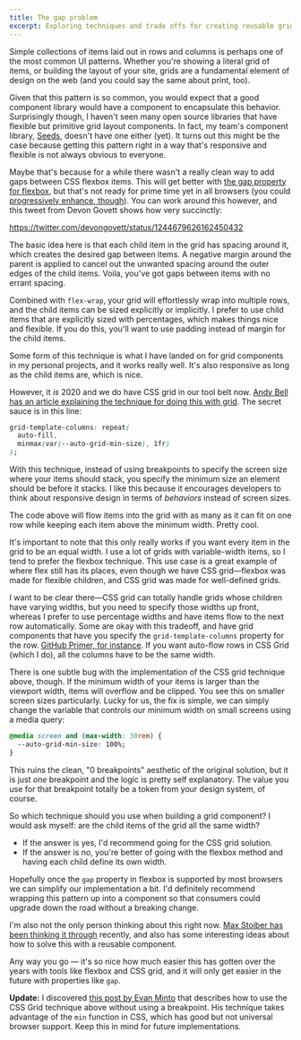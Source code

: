 ```yaml
---
title: The gap problem
excerpt: Exploring techniques and trade offs for creating reusable grid components using modern CSS best practices.
---
```


Simple collections of items laid out in rows and columns is perhaps one of the most common UI patterns. Whether you're showing a literal grid of items, or building the layout of your site, grids are a fundamental element of design on the web (and you could say the same about print, too).

Given that this pattern is so common, you would expect that a good component library would have a component to encapsulate this behavior. Surprisingly though, I haven't seen many open source libraries that have flexible but primitive grid layout components. In fact, my team's component library, [Seeds](https://seeds.sproutsocial.com), doesn't have one either (yet). It turns out this might be the case because getting this pattern right in a way that's responsive and flexible is not always obvious to everyone.

Maybe that's because for a while there wasn't a really clean way to add gaps between CSS flexbox items. This will get better with [the gap property for flexbox](https://caniuse.com/#feat=flexbox-gap), but that's not ready for prime time yet in all browsers (you could [progressively enhance, though](https://medium.com/@schofeld/mind-the-flex-gap-c9cd1b4b35d8)). You can work around this however, and this tweet from Devon Govett shows how very succinctly:

https://twitter.com/devongovett/status/1244679626162450432

The basic idea here is that each child item in the grid has spacing around it, which creates the desired gap between items. A negative margin around the parent is applied to cancel out the unwanted spacing around the outer edges of the child items. Voila, you've got gaps between items with no errant spacing.

Combined with `flex-wrap`, your grid will effortlessly wrap into multiple rows, and the child items can be sized explicitly or implicitly. I prefer to use child items that are explicitly sized with percentages, which makes things nice and flexible. If you do this, you'll want to use padding instead of margin for the child items.

Some form of this technique is what I have landed on for grid components in my personal projects, and it works really well. It's also responsive as long as the child items are, which is nice.

However, it _is_ 2020 and we do have CSS grid in our tool belt now. [Andy Bell has an article explaining the technique for doing this with grid](https://hankchizljaw.com/wrote/create-a-responsive-grid-layout-with-no-media-queries-using-css-grid). The secret sauce is in this line:

```css
grid-template-columns: repeat(
  auto-fill,
  minmax(var(--auto-grid-min-size), 1fr)
);
```

With this technique, instead of using breakpoints to specify the screen size where your items should stack, you specify the minimum size an element should be before it stacks. I like this because it encourages developers to think about responsive design in terms of _behaviors_ instead of screen sizes.

The code above will flow items into the grid with as many as it can fit on one row while keeping each item above the minimum width. Pretty cool.

It's important to note that this only really works if you want every item in the grid to be an equal width. I use a lot of grids with variable-width items, so I tend to prefer the flexbox technique. This use case is a great example of where flex still has its places, even though we have CSS grid—flexbox was made for flexible children, and CSS grid was made for well-defined grids.

I want to be clear there—CSS grid can totally handle grids whose children have varying widths, but you need to specify those widths up front, whereas I prefer to use percentage widths and have items flow to the next row automatically. Some are okay with this tradeoff, and have grid components that have you specify the `grid-template-columns` property for the row. [GitHub Primer, for instance](https://primer.style/components/Grid). If you want auto-flow rows in CSS Grid (which I do), all the columns have to be the same width.

There is one subtle bug with the implementation of the CSS grid technique above, though. If the minimum width of your items is larger than the viewport width, items will overflow and be clipped. You see this on smaller screen sizes particularly. Lucky for us, the fix is simple, we can simply change the variable that controls our minimum width on small screens using a media query:

```css
@media screen and (max-width: 30rem) {
  --auto-grid-min-size: 100%;
}
```

This ruins the clean, "0 breakpoints" aesthetic of the original solution, but it is just _one_ breakpoint and the logic is pretty self explanatory. The value you use for that breakpoint totally be a token from your design system, of course.

So which technique should you use when building a grid component? I would ask myself: are the child items of the grid all the same width?

- If the answer is yes, I'd recommend going for the CSS grid solution.
- If the answer is no, you're better of going with the flexbox method and having each child define its own width.

Hopefully once the `gap` property in flexbox is supported by most browsers we can simplify our implementation a bit. I'd definitely recommend wrapping this pattern up into a component so that consumers could upgrade down the road without a breaking change.

I'm also not the only person thinking about this right now. [Max Stoiber has been thinking it through](https://mxstbr.com/thoughts/margin) recently, and also has some interesting ideas about how to solve this with a reusable component.

Any way you go — it's so nice how much easier this has gotten over the years with tools like flexbox and CSS grid, and it will only get easier in the future with properties like `gap`.

**Update:** I discovered [this post by Evan Minto](https://evanminto.com/blog/intrinsically-responsive-css-grid-minmax-min) that describes how to use the CSS Grid technique above without using a breakpoint. His technique takes advantage of the `min` function in CSS, which has good but not universal browser support. Keep this in mind for future implementations.
